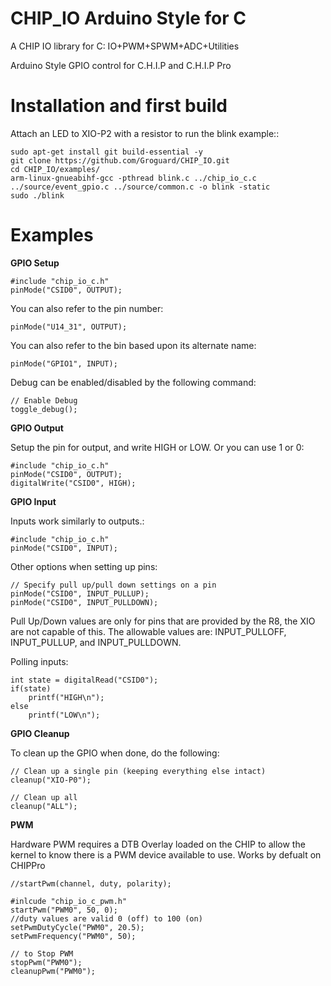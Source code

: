 # CHIP_IO Arduino Style for C
A CHIP IO library for C: IO+PWM+SPWM+ADC+Utilities

Arduino Style GPIO control for C.H.I.P and C.H.I.P Pro

# Installation and first build
Attach an LED to XIO-P2 with a resistor to run the blink example::

    sudo apt-get install git build-essential -y
    git clone https://github.com/Groguard/CHIP_IO.git
    cd CHIP_IO/examples/
    arm-linux-gnueabihf-gcc -pthread blink.c ../chip_io_c.c ../source/event_gpio.c ../source/common.c -o blink -static
    sudo ./blink


# Examples

**GPIO Setup**

    #include "chip_io_c.h"
    pinMode("CSID0", OUTPUT);

You can also refer to the pin number:

    pinMode("U14_31", OUTPUT);

You can also refer to the bin based upon its alternate name:

    pinMode("GPIO1", INPUT);

Debug can be enabled/disabled by the following command:

    // Enable Debug
    toggle_debug();

**GPIO Output**

Setup the pin for output, and write HIGH or LOW. Or you can use 1 or 0:

    #include "chip_io_c.h"
    pinMode("CSID0", OUTPUT);
    digitalWrite("CSID0", HIGH);

**GPIO Input**

Inputs work similarly to outputs.:

    #include "chip_io_c.h"
    pinMode("CSID0", INPUT);

Other options when setting up pins:

    // Specify pull up/pull down settings on a pin
    pinMode("CSID0", INPUT_PULLUP);
    pinMode("CSID0", INPUT_PULLDOWN);
    
Pull Up/Down values are only for pins that are provided by the R8, the XIO are not capable of this.  The allowable values are: INPUT_PULLOFF, INPUT_PULLUP, and INPUT_PULLDOWN.

Polling inputs:

    int state = digitalRead("CSID0");
    if(state)
        printf("HIGH\n");
    else
        printf("LOW\n");

**GPIO Cleanup**

To clean up the GPIO when done, do the following:

    // Clean up a single pin (keeping everything else intact)
    cleanup("XIO-P0");
    
    // Clean up all 
    cleanup("ALL");
    
**PWM** 

Hardware PWM requires a DTB Overlay loaded on the CHIP to allow the kernel to know there is a PWM device available to use. Works by defualt on CHIPPro

    //startPwm(channel, duty, polarity);
    
    #inlcude "chip_io_c_pwm.h"
    startPwm("PWM0", 50, 0);
    //duty values are valid 0 (off) to 100 (on)
    setPwmDutyCycle("PWM0", 20.5);
    setPwmFrequency("PWM0", 50);
    
    // to Stop PWM
    stopPwm("PWM0");
    cleanupPwm("PWM0");
    

